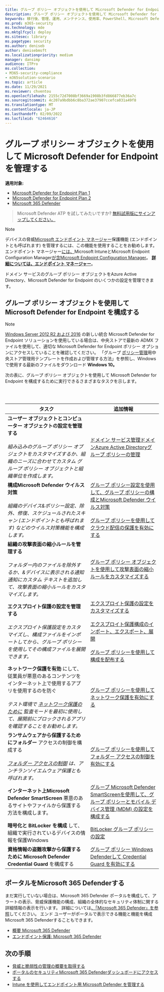 ```yaml
---
title: グループ ポリシー オブジェクトを使用して Microsoft Defender for Endpoint を管理する
description: グループ ポリシー オブジェクトを使用して Microsoft Defender for Endpoint を管理する方法について説明します。
keywords: 移行後、管理、運用、メンテナンス、使用率、PowerShell、Microsoft Defender for Endpoint、edr
ms.prod: m365-security
ms.technology: mde
ms.mktglfcycl: deploy
ms.sitesec: library
ms.pagetype: security
ms.author: deniseb
author: denisebmsft
ms.localizationpriority: medium
manager: dansimp
audience: ITPro
ms.collection:
- M365-security-compliance
- m365solution-scenario
ms.topic: article
ms.date: 11/29/2021
ms.reviewer: chventou
ms.openlocfilehash: 2155c72d7008bf3669a1908b3fd866877eb36a7c
ms.sourcegitcommit: 4c207a9bdbb6c8ba372ae37907ccefca031a49f8
ms.translationtype: MT
ms.contentlocale: ja-JP
ms.lasthandoff: 02/09/2022
ms.locfileid: "62464616"
---
```

# <a name="manage-microsoft-defender-for-endpoint-with-group-policy-objects"></a>グループ ポリシー オブジェクトを使用して Microsoft Defender for Endpoint を管理する

**適用対象:**
- [Microsoft Defender for Endpoint Plan 1](https://go.microsoft.com/fwlink/?linkid=2154037)
- [Microsoft Defender for Endpoint Plan 2](https://go.microsoft.com/fwlink/?linkid=2154037)
- [Microsoft 365 Defender](https://go.microsoft.com/fwlink/?linkid=2118804)

> Microsoft Defender ATP を試してみたいですか? [無料試用版にサインアップしてください。](https://signup.microsoft.com/create-account/signup?products=7f379fee-c4f9-4278-b0a1-e4c8c2fcdf7e&ru=https://aka.ms/MDEp2OpenTrial?ocid=docs-wdatp-exposedapis-abovefoldlink)

> [!NOTE]
> デバイスの脅威[Microsoft エンドポイント マネージャー](/mem)保護機能 (エンドポイントとも呼ばれます) を管理するには、この機能を使用することをお勧めします。 エンドポイント マネージャー[には、](/mem/intune/fundamentals/what-is-intune)Microsoft IntuneとMicrosoft Endpoint Configuration Manager[が含Microsoft Endpoint Configuration Manager](/mem/configmgr/core/understand/introduction)。 **[詳細については、エンドポイント マネージャー](/mem/endpoint-manager-overview)**。

ドメイン サービスのグループ ポリシー オブジェクトをAzure Active Directory、Microsoft Defender for Endpoint のいくつかの設定を管理できます。

## <a name="configure-microsoft-defender-for-endpoint-with-group-policy-objects"></a>グループ ポリシー オブジェクトを使用して Microsoft Defender for Endpoint を構成する

> [!NOTE]
> [Windows Server 2012 R2 および 2016](/microsoft-365/security/defender-endpoint/configure-server-endpoints#new-functionality-in-the-modern-unified-solution-for-windows-server-2012-r2-and-2016-preview) の新しい統合 Microsoft Defender for Endpoint ソリューションを使用している場合は、中央ストアで最新の ADMX ファイルを使用して、適切な Microsoft Defender for Endpoint ポリシー オプションにアクセスしていることを確認してください。 「グループ [ポリシー管理](/troubleshoot/windows-client/group-policy/create-and-manage-central-store)用中央ストア管理用テンプレートを作成および管理する方法」を参照し、Windows で使用する最新のファイルをダウンロード **Windows 10。** 

次の表に、グループ ポリシー オブジェクトを使用して Microsoft Defender for Endpoint を構成するために実行できるさまざまなタスクを示します。

<br/><br/>

|タスク|追加情報|
|---|---|
|**ユーザー オブジェクトとコンピューター オブジェクトの設定を管理する** <br/><br/> *組み込みのグループ ポリシー オブジェクトをカスタマイズするか、組織のニーズに合わせてカスタム グループ ポリシー オブジェクトと組織単位を作成します。*|[ドメイン サービス管理ドメインAzure Active Directoryグループ ポリシーの管理](/azure/active-directory-domain-services/manage-group-policy)|
|**構成Microsoft Defender ウイルス対策** <br/><br/> *組織のデバイス&ポリシー設定、除外、修復、スケジュールされたスキャン (エンドポイントとも呼ばれます) などのウイルス対策機能を構成します。*|[グループ ポリシー設定を使用して、グループ ポリシーの構成とMicrosoft Defender ウイルス対策](/windows/security/threat-protection/microsoft-defender-antivirus/use-group-policy-microsoft-defender-antivirus) <br/><br/> [グループ ポリシーを使用してクラウド配信の保護を有効にする](/windows/security/threat-protection/microsoft-defender-antivirus/enable-cloud-protection-microsoft-defender-antivirus#use-group-policy-to-enable-cloud-delivered-protection)|
|**組織の攻撃表面の縮小ルールを管理する** <br/><br/> *フォルダー内のファイルを除外するか、&デバイスに表示される通知通知にカスタム テキストを追加して、攻撃表面の縮小ルールをカスタマイズします。*|[グループ ポリシー オブジェクトを使用して攻撃表面の縮小ルールをカスタマイズする](/microsoft-365/security/defender-endpoint/customize-attack-surface-reduction#use-group-policy-to-exclude-files-and-folders)|
|**エクスプロイト保護の設定を管理する** <br/><br/> *エクスプロイト保護設定をカスタマイズし、構成ファイルをインポートしてから、グループ ポリシーを使用してその構成ファイルを展開できます。*|[エクスプロイト保護の設定をカスタマイズする](/microsoft-365/security/defender-endpoint/customize-exploit-protection) <br/><br/> [エクスプロイト保護構成のインポート、エクスポート、展開](/microsoft-365/security/defender-endpoint/import-export-exploit-protection-emet-xml) <br/><br/> [グループ ポリシーを使用して構成を配布する](/microsoft-365/security/defender-endpoint/import-export-exploit-protection-emet-xml#use-group-policy-to-distribute-the-configuration)|
|**ネットワーク保護を有効** にして、従業員が悪意のあるコンテンツをインターネット上で使用するアプリを使用するのを防ぐ <br/><br/> *テスト環境で [ネットワーク保護のために](/microsoft-365/security/defender-endpoint/evaluate-network-protection) 監査モードを最初に使用して、展開前にブロックされるアプリを確認することをお勧めします。*|[グループ ポリシーを使用してネットワーク保護を有効にする](/microsoft-365/security/defender-endpoint/enable-network-protection#group-policy)|
|**ランサムウェアから保護するためにフォルダー** アクセスの制御を構成する <br/><br/> *[フォルダー アクセスの制御](/microsoft-365/security/defender-endpoint/controlled-folders) は、アンチランソイエムウェア保護とも呼ばれます。*|[グループ ポリシーを使用してフォルダー アクセスの制御を有効にする](/microsoft-365/security/defender-endpoint/enable-controlled-folders#group-policy)|
|**インターネット上Microsoft Defender SmartScreen** 悪意のあるサイトやファイルから保護する方法を構成します。|[グループ Microsoft Defender SmartScreenを使用して、グループ ポリシーとモバイル デバイス管理 (MDM) の設定を構成する](/windows/security/threat-protection/microsoft-defender-smartscreen/microsoft-defender-smartscreen-available-settings#group-policy-settings)|
|**暗号化と BitLocker を構成** して、組織で実行されているデバイスの情報を保護Windows|[BitLocker グループ ポリシーの設定](/windows/security/information-protection/bitlocker/bitlocker-group-policy-settings)|
|**資格情報の盗難攻撃から保護するために Microsoft Defender Credential Guard** を構成する|[グループ ポリシー Windows Defenderして Credential Guard を有効にする](/windows/security/identity-protection/credential-guard/credential-guard-manage#enable-windows-defender-credential-guard-by-using-group-policy)|

## <a name="configure-your-microsoft-365-defender-portal"></a>ポータルをMicrosoft 365 Defenderする

まだ実行していない場合は、Microsoft 365 Defender ポータルを構成して、アラートの表示、脅威保護機能の構成、組織の全体的なセキュリティ体制に関する詳細情報の表示を行います。 詳細については[、「Microsoft 365 Defender」を参照](/microsoft-365/security/defender/microsoft-365-defender)してください。 エンド ユーザーがポータルで表示できる機能と機能を構成Microsoft 365 Defenderすることもできます。

- [概要 Microsoft 365 Defender](/microsoft-365/security/defender-endpoint/use)
- [エンドポイント保護: Microsoft 365 Defender](/mem/intune/protect/endpoint-protection-windows-10#microsoft-defender-security-center)

## <a name="next-steps"></a>次の手順

- [脅威と脆弱性の管理の概要を取得する](/microsoft-365/security/defender-endpoint/next-gen-threat-and-vuln-mgt)
- [ポータルのセキュリティMicrosoft 365 Defenderダッシュボードにアクセスする](/microsoft-365/security/defender-endpoint/security-operations-dashboard)
- [Intune を使用してエンドポイント用 Microsoft Defender を管理する](manage-mde-post-migration-intune.md)
